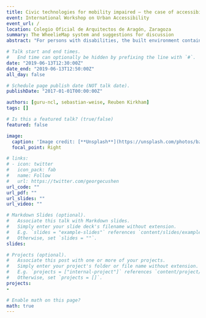 ```yaml
---
title: Civic technologies for mobility impaired — the case of accessibility mapping with video
event: International Workshop on Urban Accessibility
event_url: /
location: Colegio Oficial de Arquitectos de Aragón, Zaragoza
summary: The WheelieMap system and suggestions for discussion
abstract: "For persons with disabilities, the built environment contains a broad range of physical barriers. Public authorities have limited resources to address them, meaning there is a challenge in prioritising which barriers are to be removed and to what extent. As an example of innovative future civic technologies, the article presents the concept of video-mapping as an improvement upon traditional consultation and engagement processes. Video happens to be a particularly effective medium for illustrating accessibility barriers, whilst the map facility enables comparative discussions. Accordingly, this approach represents an advance in discussing and deliberating on the resolution of accessibility barriers within the built environment. For the workshop, the discussion of this prototype invites a discussion on ways to support innovative civic technologies; and which kinds of business models and information governance systems would be required to enable a heathy ecosystem of civic technologies that arise from the bottom-up. "

# Talk start and end times.
#   End time can optionally be hidden by prefixing the line with `#`.
date: "2019-06-13T12:30:00Z"
date_end: "2019-06-13T12:50:00Z"
all_day: false

# Schedule page publish date (NOT talk date).
publishDate: "2017-01-01T00:00:00Z"

authors: [guru-ncl, sebastian-weise, Reuben Kirkham]
tags: []

# Is this a featured talk? (true/false)
featured: false

image:
  caption: 'Image credit: [**Unsplash**](https://unsplash.com/photos/bzdhc5b3Bxs)'
  focal_point: Right

# links:
# - icon: twitter
#   icon_pack: fab
#   name: Follow
#   url: https://twitter.com/georgecushen
url_code: ""
url_pdf: ""
url_slides: ""
url_video: ""

# Markdown Slides (optional).
#   Associate this talk with Markdown slides.
#   Simply enter your slide deck's filename without extension.
#   E.g. `slides = "example-slides"` references `content/slides/example-slides.md`.
#   Otherwise, set `slides = ""`.
slides:

# Projects (optional).
#   Associate this post with one or more of your projects.
#   Simply enter your project's folder or file name without extension.
#   E.g. `projects = ["internal-project"]` references `content/project/deep-learning/index.md`.
#   Otherwise, set `projects = []`.
projects:
-

# Enable math on this page?
math: true
---
```

